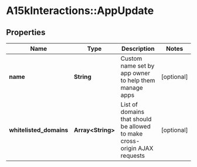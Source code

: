 # A15kInteractions::AppUpdate

## Properties
Name | Type | Description | Notes
------------ | ------------- | ------------- | -------------
**name** | **String** | Custom name set by app owner to help them manage apps | [optional] 
**whitelisted_domains** | **Array&lt;String&gt;** | List of domains that should be allowed to make cross-origin AJAX requests | [optional] 


